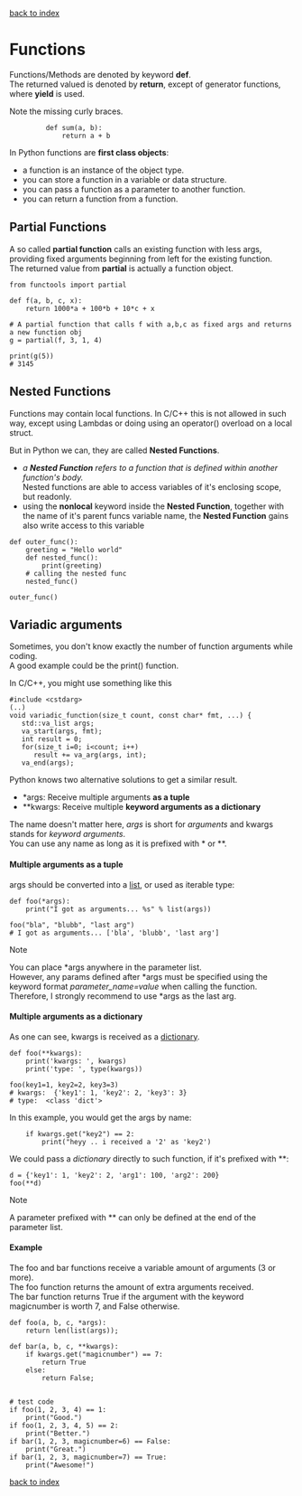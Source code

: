 [back to index](README.md)

# Functions

Functions/Methods are denoted by keyword **def**.  
The returned valued is denoted by **return**, except of generator functions, where **yield** is used.

Note the missing curly braces.
```
         def sum(a, b):
             return a + b
```

In Python functions are **first class objects**:
* a function is an instance of the object type.
* you can store a function in a variable or data structure.
* you can pass a function as a parameter to another function.
* you can return a function from a function.

## Partial Functions

A so called **partial function** calls an existing function with less args,
providing fixed arguments beginning from left for the existing function.  
The returned value from **partial** is actually a function object.
```
from functools import partial
 
def f(a, b, c, x):
    return 1000*a + 100*b + 10*c + x
 
# A partial function that calls f with a,b,c as fixed args and returns a new function obj
g = partial(f, 3, 1, 4)
 
print(g(5))
# 3145
```

## Nested Functions

Functions may contain local functions. In C/C++ this is not allowed in such way, except using Lambdas or doing using an operator() overload on a local struct.

But in Python we can, they are called **Nested Functions**.
* *a **Nested Function** refers to a function that is defined within another function's body.*  
Nested functions are able to access variables of it's enclosing scope, but readonly.
* using the **nonlocal** keyword inside the **Nested Function**, together with the name of it's parent funcs variable name, the **Nested Function** gains also write access to this variable

```
def outer_func():
    greeting = "Hello world"
    def nested_func():
        print(greeting)
    # calling the nested func
    nested_func()

outer_func()
```

## Variadic arguments

Sometimes, you don't know exactly the number of function arguments while coding.  
A good example could be the print() function.

In C/C++, you might use something like this
```
#include <cstdarg>
(..)
void variadic_function(size_t count, const char* fmt, ...) {
   std::va_list args;
   va_start(args, fmt);
   int result = 0;
   for(size_t i=0; i<count; i++)
      result += va_arg(args, int);
   va_end(args);
```

Python knows two alternative solutions to get a similar result.
* *args: Receive multiple arguments **as a tuple**
* **kwargs: Receive multiple **keyword arguments as a dictionary**

The name doesn't matter here, *args* is short for *arguments* and kwargs stands for *keyword arguments*.  
You can use any name as long as it is prefixed with * or **.

#### Multiple arguments as a tuple
args should be converted into a [list](VariablesAndTypes.md#Lists), or used as iterable type:
```
def foo(*args):
    print("I got as arguments... %s" % list(args))
    
foo("bla", "blubb", "last arg")
# I got as arguments... ['bla', 'blubb', 'last arg']
```
> [!NOTE]
> You can place *args anywhere in the parameter list.  
> However, any params defined after *args must be specified using the keyword format *parameter_name=value* when calling the function.
> Therefore, I strongly recommend to use *args as the last arg.


#### Multiple arguments as a dictionary

As one can see, kwargs is received as a [dictionary](VariablesAndTypes.md#Dictionaries).
```
def foo(**kwargs):
    print('kwargs: ', kwargs)
    print('type: ', type(kwargs))

foo(key1=1, key2=2, key3=3)
# kwargs:  {'key1': 1, 'key2': 2, 'key3': 3}
# type:  <class 'dict'>
```
In this example, you would get the args by name:
```
    if kwargs.get("key2") == 2:
        print("heyy .. i received a '2' as 'key2')
```

We could pass a *dictionary* directly to such function, if it's prefixed with **:
```
d = {'key1': 1, 'key2': 2, 'arg1': 100, 'arg2': 200}
foo(**d)
```
> [!NOTE]
> A parameter prefixed with ** can only be defined at the end of the parameter list.

#### Example

The foo and bar functions receive a variable amount of arguments (3 or more).  
The foo function returns the amount of extra arguments received.  
The bar function returns True if the argument with the keyword magicnumber is worth 7, and False otherwise.

```
def foo(a, b, c, *args):
    return len(list(args));

def bar(a, b, c, **kwargs):
    if kwargs.get("magicnumber") == 7:
        return True
    else:
        return False;


# test code
if foo(1, 2, 3, 4) == 1:
    print("Good.")
if foo(1, 2, 3, 4, 5) == 2:
    print("Better.")
if bar(1, 2, 3, magicnumber=6) == False:
    print("Great.")
if bar(1, 2, 3, magicnumber=7) == True:
    print("Awesome!")
```

[back to index](README.md)
